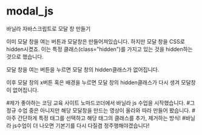 # modal_js
바닐라 자바스크립트로 모달 창 만들기

이미 모달 창을 여는 버튼과 모달창은 만들어져있습니다.
하지만 모달 창을 CSS로 hidden시켰죠.
이는 특정 클래스(class="hidden")를 가지고 있는 것을 hidden하는 것으로 했습니다.

모달 창을 여는 버튼을 누르면 모달 창의 hidden클래스가 없어집니다.

이후 모달 창의 x버튼 혹은 배경을 누르면 모달 창의 hidden클래스가 다시 생겨 모달창이 없어집니다.

#제가 좋아하는 코딩 교육 사이트 노마드코더에서 바닐라 js 수업을 시작했습니다.
#그 정규 수업 중은 아니지만 해당 모달창을 만드는 영상이 올라와 따라 만들어 봤습니다.
#아주 간단하게 특정 태그를 선택하고 해당 태그의 클래스를 추가, 제거하는 방식!
#바닐라 js수업이 더 나오면 기본기를 다시 다질겸 정주행해야겠습니다!
